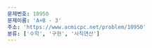 ```yaml
---
문제번호: 10950
문제이름: 'A+B - 3'
주소: 'https://www.acmicpc.net/problem/10950'
분류: ['수학', '구현', '사칙연산']
---
```

